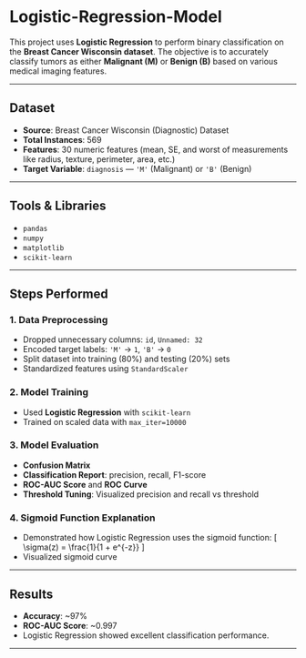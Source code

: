 # Logistic-Regression-Model

This project uses **Logistic Regression** to perform binary classification on the **Breast Cancer Wisconsin dataset**. The objective is to accurately classify tumors as either **Malignant (M)** or **Benign (B)** based on various medical imaging features.

---

##  Dataset

- **Source**: Breast Cancer Wisconsin (Diagnostic) Dataset
- **Total Instances**: 569
- **Features**: 30 numeric features (mean, SE, and worst of measurements like radius, texture, perimeter, area, etc.)
- **Target Variable**: `diagnosis` — `'M'` (Malignant) or `'B'` (Benign)

---

##  Tools & Libraries

- `pandas`
- `numpy`
- `matplotlib`
- `scikit-learn`

---

## Steps Performed

### 1. Data Preprocessing
- Dropped unnecessary columns: `id`, `Unnamed: 32`
- Encoded target labels: `'M'` → `1`, `'B'` → `0`
- Split dataset into training (80%) and testing (20%) sets
- Standardized features using `StandardScaler`

### 2. Model Training
- Used **Logistic Regression** with `scikit-learn`
- Trained on scaled data with `max_iter=10000`

### 3. Model Evaluation
- **Confusion Matrix**
- **Classification Report**: precision, recall, F1-score
- **ROC-AUC Score** and **ROC Curve**
- **Threshold Tuning**: Visualized precision and recall vs threshold

### 4. Sigmoid Function Explanation
- Demonstrated how Logistic Regression uses the sigmoid function:
  \[
  \sigma(z) = \frac{1}{1 + e^{-z}}
  \]
- Visualized sigmoid curve

---

## Results

- **Accuracy**: ~97%
- **ROC-AUC Score**: ~0.997
- Logistic Regression showed excellent classification performance.

---

